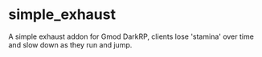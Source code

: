# simple_exhaust

A simple exhaust addon for Gmod DarkRP, clients lose 'stamina' over time and slow down as they run and jump.
